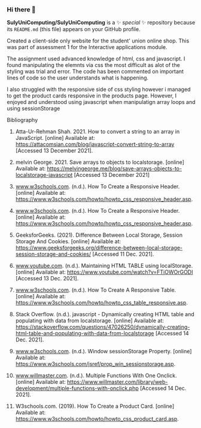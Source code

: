 ### Hi there 👋


**SulyUniComputing/SulyUniComputing** is a ✨ _special_ ✨ repository because its `README.md` (this file) appears on your GitHub profile.

Created a client-side only website for the student' union online shop.
This was part of assessment 1 for the Interactive applications module.

The assignment used advanced knowledge of html, css and javascript. I found manipulating the elemnts via css the most difficult as alot of the styling was trial and error. The code has been commented on important lines of code so the user understands what is happening.

I also struggled with the responsive side of css styling however i managed to get the product cards responsive in the products page. However, I enjoyed and understood using javascript when manipulatign array loops and using sessionStorage 

Bibliography

1) Atta-Ur-Rehman Shah. 2021. How to convert a string to an array in JavaScript. [online] Available at: https://attacomsian.com/blog/javascript-convert-string-to-array [Accessed 13 December 2021].

2) melvin George. 2021. Save arrays to objects to localstorage. [online] Available at: https://melvingeorge.me/blog/save-arrays-objects-to-localstorage-javascript [Accessed 13 December 2021]

3) www.w3schools.com. (n.d.). How To Create a Responsive Header. [online] Available at: https://www.w3schools.com/howto/howto_css_responsive_header.asp.

4) www.w3schools.com. (n.d.). How To Create a Responsive Header. [online] Available at: https://www.w3schools.com/howto/howto_css_responsive_header.asp.

5) GeeksforGeeks. (2021). Difference Between Local Storage, Session Storage And Cookies. [online] Available at: https://www.geeksforgeeks.org/difference-between-local-storage-session-storage-and-cookies/ [Accessed 11 Dec. 2021].

6) www.youtube.com. (n.d.). Maintaining HTML TABLE using localStorage. [online] Available at: https://www.youtube.com/watch?v=FTiOWOrGODI [Accessed 13 Dec. 2021].

7) www.w3schools.com. (n.d.). How To Create A Responsive Table. [online] Available at: https://www.w3schools.com/howto/howto_css_table_responsive.asp.

8) Stack Overflow. (n.d.). javascript - Dynamically creating HTML table and populating with data from localstorage. [online] Available at: https://stackoverflow.com/questions/47026250/dynamically-creating-html-table-and-populating-with-data-from-localstorage [Accessed 14 Dec. 2021].

9) www.w3schools.com. (n.d.). Window sessionStorage Property. [online] Available at: https://www.w3schools.com/jsref/prop_win_sessionstorage.asp.

10) www.willmaster.com. (n.d.). Multiple Functions With One Onclick. [online] Available at: https://www.willmaster.com/library/web-development/multiple-functions-with-onclick.php [Accessed 14 Dec. 2021].

11) W3schools.com. (2019). How To Create a Product Card. [online] Available at: https://www.w3schools.com/howto/howto_css_product_card.asp.


